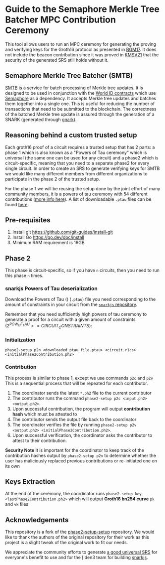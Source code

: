 # Guide to the Semaphore Merkle Tree Batcher MPC Contribution Ceremony

This tool allows users to run an MPC ceremony for generating the proving and verifying keys for the Groth16 protocol as presented in [BGM17](https://eprint.iacr.org/2017/1050.pdf). It does not include the beacon contribution since it was proved in [KMSV21](https://eprint.iacr.org/2021/219.pdf) that the security of the generated SRS still holds without it.

## Semaphore Merkle Tree Batcher (SMTB)

[SMTB](http://github.com/worldcoin/phase2-setup/) is a service for batch processing of Merkle tree updates. It is designed to be used in conjunction with the [World ID contracts](https://github.com/worldcoin/world-id-contracts) which use [Semaphore](https://github.com/semaphore-protocol/semaphore) as a dependency. It accepts Merkle tree updates and batches them together into a single one. This is useful for reducing the number of transactions that need to be submitted to the blockchain. The correctness of the batched Merkle tree update is assured through the generation of a SNARK (generated through [gnark](https://github.com/ConsenSys/gnark)).

## Reasoning behind a custom trusted setup

Each groth16 proof of a circuit requires a trusted setup that has 2 parts: a phase 1 which is also known as a "Powers of Tau ceremony" which is universal (the same one can be used for any circuit) and a phase2 which is circuit-specific, meaning that you need to a separate phase2 for every single circuit. In order to create an SRS to generate verifying keys for SMTB we would like many different members from different organizations to participate in the phase 2 of the trusted setup.

For the phase 1 we will be reusing the setup done by the joint effort of many community members, it is a powers of tau ceremony with 54 different contributions ([more info here](https://github.com/privacy-scaling-explorations/perpetualpowersoftau)). A list of downloadable `.ptau` files can be found [here](https://github.com/iden3/snarkjs/blob/master/README.md#7-prepare-phase-2).

## Pre-requisites

1. Install git https://github.com/git-guides/install-git
2. Install Go https://go.dev/doc/install
3. Minimum RAM requirement is 16GB

## Phase 2

This phase is circuit-specific, so if you have `n` circuits, then you need to run this phase `n` times.

### snarkjs Powers of Tau deserialization

Download the Powers of Tau () (`.ptau`) file you need corresponding to the amount of constraints in your circuit from the [`snarkjs` repository](https://github.com/iden3/snarkjs#7-prepare-phase-2).

Remember that you need sufficiently high powers of tau ceremony to generate a proof for a circuit with a given amount of constraints ($2^{POW_OF_TAU} >= CIRCUIT_CONSTRAINTS$):

### Initialization

`phase2-setup p2n <downloaded_ptau_file.ptau> <circuit.r1cs> <initialPhase2Contribution.ph2>`

### Contribution

This process is similar to phase 1, except we use commands `p2c` and `p2v`
This is a sequential process that will be repeated for each contributor.

1. The coordinator sends the latest `*.ph2` file to the current contributor
2. The contributor runs the command `phase2-setup p2c <input.ph2> <output.ph2>`.
3. Upon successful contribution, the program will output **contribution hash** which must be attested to
4. The contributor sends the output file back to the coordinator
5. The coordinator verifies the file by running `phase2-setup p2v <output.ph2> <initialPhase2Contribution.ph2>`.
6. Upon successful verification, the coordinator asks the contributor to attest to their contribution.

**Security Note** It is important for the coordinator to keep track of the contribution hashes output by `phase2-setup p2v` to determine whether the user has maliciously replaced previous contributions or re-initiated one on its own

## Keys Extraction

At the end of the ceremony, the coordinator runs `phase2-setup key <lastPhase2Contribution.ph2>` which will output **Groth16 bn254 curve** `pk` and `vk` files

## Acknowledgements

This repository is a fork of the [phase2-setup-setup](https://github.com/worldcoin/phase2-setup-setup/) repository. We would like to thank the authors of the original repository for their work as this project is a slight tweak of the original work to fit our needs.

We appreciate the community efforts to generate [a good universal SRS](https://github.com/privacy-scaling-explorations/perpetualpowersoftau) for everyone's benefit to use and for the [iden3 team for building [snarkjs](https://github.com/iden3/snarkjs).
